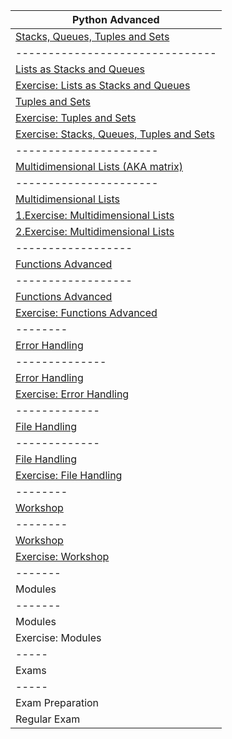 | Python Advanced  | 
| ---------------- |
| <a href="1.Stacks, Queues, Tuples and Sets">Stacks, Queues, Tuples and Sets</a> |
| ------------------------------- |
| <a href="1.Stacks, Queues, Tuples and Sets/Lists as Stacks and Queues - Lab">Lists as Stacks and Queues</a> |
| <a href="1.Stacks, Queues, Tuples and Sets/Lists as Stacks and Queues - Exercise">Exercise: Lists as Stacks and Queues</a> |
| <a href="1.Stacks, Queues, Tuples and Sets/Tuples and Sets - Lab">Tuples and Sets</a> |
| <a href="1.Stacks, Queues, Tuples and Sets/Tuples and Sets - Exercise">Exercise: Tuples and Sets</a> |
| <a href="1.Stacks, Queues, Tuples and Sets/Stacks, Queues, Tuples and Sets - Exercise">Exercise: Stacks, Queues, Tuples and Sets</a> |
| ---------------------- |
| <a href="2.Multidimensional Lists">Multidimensional Lists (AKA matrix)</a> |
| ---------------------- |
| <a href="2.Multidimensional Lists/Multidimensional Lists - Lab">Multidimensional Lists</a> |
| <a href="2.Multidimensional Lists/1.Multidimensional Lists - Exercise">1.Exercise: Multidimensional Lists</a> |
| <a href="2.Multidimensional Lists/2.Multidimensional Lists - Exercise">2.Exercise: Multidimensional Lists</a> |
| ------------------ |
| <a href="3.Functions Advanced">Functions Advanced</a> |
| ------------------ |
| <a href="3.Functions Advanced/Functions Advanced - Lab">Functions Advanced</a> |
| <a href="3.Functions Advanced/Functions Advanced - Exercise">Exercise: Functions Advanced</a> |
| -------- |
| <a href="4.Error Handling">Error Handling</a> |
| -------------- |
| <a href="4.Error Handling/Error Handling - Lab">Error Handling</a> |
| <a href="4.Error Handling/Error Handling - Exercise">Exercise: Error Handling</a> |
| ------------- |
| <a href="5.File Handling">File Handling</a> |
| ------------- |
| <a href="5.File Handling/File Handling - Lab">File Handling</a> |
| <a href="5.File Handling/File Handling - Exercise">Exercise: File Handling</a> |
| -------- |
| <a href="6.Workshop">Workshop</a> |
| -------- |
| <a href="6.Workshop/Workshop - Lab">Workshop</a> |
| <a href="6.Workshop/Workshop - Exercise">Exercise: Workshop</a> |
| ------- |
| Modules |
| ------- |
| Modules |
| Exercise: Modules |
| ----- |
| Exams |
| ----- |
| Exam Preparation |
| Regular Exam |
